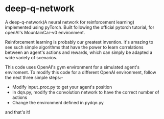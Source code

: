 # deep-q-network
A deep-q-network(A neural network for reinforcement learning) implemented using pyTorch. Built following the official pytorch tutorial, for openAI's MountainCar-v0 environment.  

Reinforcement learning is probably our greatest invention. It's amazing to see such simple algorithms that have the power to learn correlations between an agent's actions and rewards, which can simply be adapted a wide variety of scenarios.

This code uses OpenAI's gym environment for a simulated agent's enviroment. To modify this code for a different OpenAI environment, follow the next three simple steps:-

* Modify input_proc.py to get your agent's position
* In dqn.py, modify the convolution network to have the correct number of actions
* Change the environment defined in pydqn.py

and that's it! 
